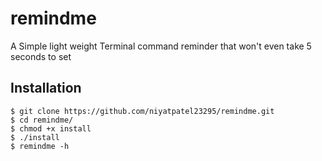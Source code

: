 # remindme
A Simple light weight Terminal command reminder that won't even take 5 seconds to set
## Installation
    $ git clone https://github.com/niyatpatel23295/remindme.git
    $ cd remindme/
    $ chmod +x install
    $ ./install
    $ remindme -h
